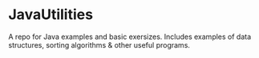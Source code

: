 # JavaUtilities
A repo for Java examples and basic exersizes. Includes examples of data structures, sorting algorithms & other useful programs.

